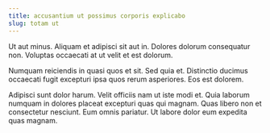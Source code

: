 ```yaml
---
title: accusantium ut possimus corporis explicabo
slug: totam ut
---
```


Ut aut minus. Aliquam et adipisci sit aut in. Dolores dolorum consequatur non. Voluptas occaecati at ut velit et est dolorum.

Numquam reiciendis in quasi quos et sit. Sed quia et. Distinctio ducimus occaecati fugit excepturi ipsa quos rerum asperiores. Eos est dolorem.

Adipisci sunt dolor harum. Velit officiis nam ut iste modi et. Quia laborum numquam in dolores placeat excepturi quas qui magnam. Quas libero non et consectetur nesciunt. Eum omnis pariatur. Ut labore dolor eum expedita quas magnam.
